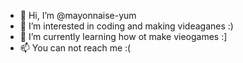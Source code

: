 - 👋 Hi, I’m @mayonnaise-yum
- 👀 I’m interested in coding and making videaganes :)
- 🌱 I’m currently learning how ot make vieogames :]
- 📫 You can not reach me :(

<!---
mayonnaise-yum/mayonnaise-yum is a ✨ special ✨ repository because its `README.md` (this file) appears on your GitHub profile.
You can click the Preview link to take a look at your changes.
--->
